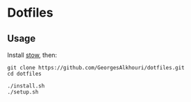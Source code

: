 # Dotfiles

## Usage 

Install [stow](https://www.gnu.org/software/stow/), then:

```shell
git clone https://github.com/GeorgesAlkhouri/dotfiles.git
cd dotfiles

./install.sh
./setup.sh
```


